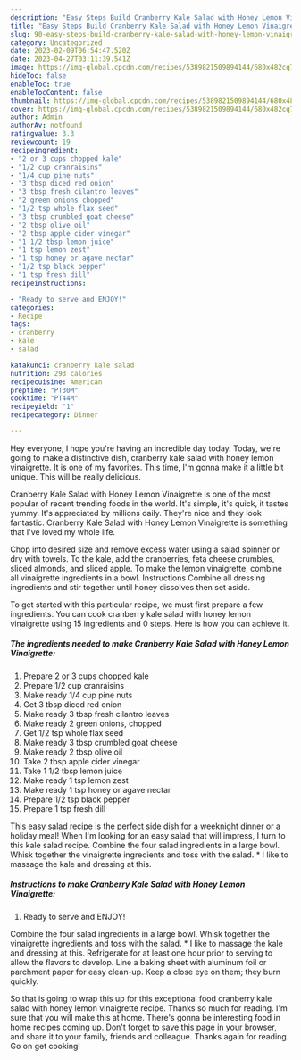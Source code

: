 ```yaml
---
description: "Easy Steps Build Cranberry Kale Salad with Honey Lemon Vinaigrette the Very Delicious}"
title: "Easy Steps Build Cranberry Kale Salad with Honey Lemon Vinaigrette the Very Delicious}"
slug: 90-easy-steps-build-cranberry-kale-salad-with-honey-lemon-vinaigrette-the-very-delicious
category: Uncategorized
date: 2023-02-09T06:54:47.520Z
date: 2023-04-27T03:11:39.541Z
image: https://img-global.cpcdn.com/recipes/5389821509894144/680x482cq70/cranberry-kale-salad-with-honey-lemon-vinaigrette-recipe-main-photo.jpg
hideToc: false
enableToc: true
enableTocContent: false
thumbnail: https://img-global.cpcdn.com/recipes/5389821509894144/680x482cq70/cranberry-kale-salad-with-honey-lemon-vinaigrette-recipe-main-photo.jpg
cover: https://img-global.cpcdn.com/recipes/5389821509894144/680x482cq70/cranberry-kale-salad-with-honey-lemon-vinaigrette-recipe-main-photo.jpg
author: Admin
authorAv: notfound
ratingvalue: 3.3
reviewcount: 19
recipeingredient:
- "2 or 3 cups chopped kale"
- "1/2 cup cranraisins"
- "1/4 cup pine nuts"
- "3 tbsp diced red onion"
- "3 tbsp fresh cilantro leaves"
- "2 green onions chopped"
- "1/2 tsp whole flax seed"
- "3 tbsp crumbled goat cheese"
- "2 tbsp olive oil"
- "2 tbsp apple cider vinegar"
- "1 1/2 tbsp lemon juice"
- "1 tsp lemon zest"
- "1 tsp honey or agave nectar"
- "1/2 tsp black pepper"
- "1 tsp fresh dill"
recipeinstructions:

- "Ready to serve and ENJOY!"
categories:
- Recipe
tags:
- cranberry
- kale
- salad

katakunci: cranberry kale salad 
nutrition: 293 calories
recipecuisine: American
preptime: "PT30M"
cooktime: "PT44M"
recipeyield: "1"
recipecategory: Dinner

---
```



Hey everyone, I hope you're having an incredible day today. Today, we're going to make a distinctive dish, cranberry kale salad with honey lemon vinaigrette. It is one of my favorites. This time, I'm gonna make it a little bit unique. This will be really delicious.

Cranberry Kale Salad with Honey Lemon Vinaigrette is one of the most popular of recent trending foods in the world. It's simple, it's quick, it tastes yummy. It's appreciated by millions daily. They're nice and they look fantastic. Cranberry Kale Salad with Honey Lemon Vinaigrette is something that I've loved my whole life.

Chop into desired size and remove excess water using a salad spinner or dry with towels. To the kale, add the cranberries, feta cheese crumbles, sliced almonds, and sliced apple. To make the lemon vinaigrette, combine all vinaigrette ingredients in a bowl. Instructions Combine all dressing ingredients and stir together until honey dissolves then set aside.


To get started with this particular recipe, we must first prepare a few ingredients. You can cook cranberry kale salad with honey lemon vinaigrette using 15 ingredients and 0 steps. Here is how you can achieve it.

<!--inarticleads1-->

##### The ingredients needed to make Cranberry Kale Salad with Honey Lemon Vinaigrette:

1. Prepare 2 or 3 cups chopped kale
1. Prepare 1/2 cup cranraisins
1. Make ready 1/4 cup pine nuts
1. Get 3 tbsp diced red onion
1. Make ready 3 tbsp fresh cilantro leaves
1. Make ready 2 green onions, chopped
1. Get 1/2 tsp whole flax seed
1. Make ready 3 tbsp crumbled goat cheese
1. Make ready 2 tbsp olive oil
1. Take 2 tbsp apple cider vinegar
1. Take 1 1/2 tbsp lemon juice
1. Make ready 1 tsp lemon zest
1. Make ready 1 tsp honey or agave nectar
1. Prepare 1/2 tsp black pepper
1. Prepare 1 tsp fresh dill


This easy salad recipe is the perfect side dish for a weeknight dinner or a holiday meal! When I&#39;m looking for an easy salad that will impress, I turn to this kale salad recipe. Combine the four salad ingredients in a large bowl. Whisk together the vinaigrette ingredients and toss with the salad. * I like to massage the kale and dressing at this. 

<!--inarticleads2-->

##### Instructions to make Cranberry Kale Salad with Honey Lemon Vinaigrette:


1. Ready to serve and ENJOY!

Combine the four salad ingredients in a large bowl. Whisk together the vinaigrette ingredients and toss with the salad. * I like to massage the kale and dressing at this. Refrigerate for at least one hour prior to serving to allow the flavors to develop. Line a baking sheet with aluminum foil or parchment paper for easy clean-up. Keep a close eye on them; they burn quickly. 

So that is going to wrap this up for this exceptional food cranberry kale salad with honey lemon vinaigrette recipe. Thanks so much for reading. I'm sure that you will make this at home. There's gonna be interesting food in home recipes coming up. Don't forget to save this page in your browser, and share it to your family, friends and colleague. Thanks again for reading. Go on get cooking!
